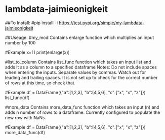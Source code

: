 # lambdata-jaimieonigkeit
##To Install:
#pip install -i https://test.pypi.org/simple/my-lambdata-jaimieonigkeit

##Useage:
#my_mod
Contains enlarge function which multiplies an input number by 100

#Example
x=11
print(enlarge(x))
        
#list_to_column
Contains list_func function which takes an input list and adds it as a column 
to a specified dataframe
Notes: Do not include spaces when entering the inputs. 
Separate values by commas. 
Watch out for leading and trailing spaces.
It is not set up to check for the correct number of rows at this time, so check that.

#Example
df = DataFrame({"a":[1,2,3], "b":[4,5,6], "c":["x", "x", "z"]})
list_func(df)

#more_data
Contains more_data_func function which takes an input (n)  and adds n number 
of rows to a dataframe. 
Currently configured to populate the new row with NaNs.

#Example
df = DataFrame({"a":[1,2,3], "b":[4,5,6], "c":["x", "x", "z"]})
more_data_func(df)